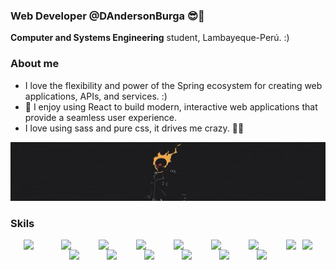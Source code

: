 
### Web Developer @DAndersonBurga 😎👋
**Computer and Systems Engineering** student, Lambayeque-Perú. :)

### About me
* I love the flexibility and power of the Spring ecosystem for creating web applications, APIs, and services. :)
* 🤑 I enjoy using React to build modern, interactive web applications that provide a seamless user experience.
* I love using sass and pure css, it drives me crazy. 🤪🤪


<img class="banner" src="./ghost-rider-minimalism-4k.jpg"/>


### Skils
<div align="center">
    <div style="display:flex;justify-content:center;gap:10px;">
        <img width="50px" heigth="50px" src="https://user-images.githubusercontent.com/25181517/117533873-484d4480-afef-11eb-9fad-67c8605e3592.png"/>
        <img width="50px" heigth="50px" src="https://user-images.githubusercontent.com/25181517/117201470-f6d56780-adec-11eb-8f7c-e70e376cfd07.png"/>
        <img width="50px" heigth="50px" src="https://user-images.githubusercontent.com/25181517/117201156-9a724800-adec-11eb-9a9d-3cd0f67da4bc.png"/>
        <img width="50px" heigth="50px" src="https://user-images.githubusercontent.com/25181517/117447155-6a868a00-af3d-11eb-9cfe-245df15c9f3f.png"/>
        <img width="50px" heigth="50px" src="https://user-images.githubusercontent.com/25181517/183897015-94a058a6-b86e-4e42-a37f-bf92061753e5.png"/>
        <img width="50px" heigth="50px" src="https://user-images.githubusercontent.com/25181517/192158954-f88b5814-d510-4564-b285-dff7d6400dad.png"/>
        <img width="50px" heigth="50px" src="https://user-images.githubusercontent.com/25181517/183898674-75a4a1b1-f960-4ea9-abcb-637170a00a75.png"/>
        <img src="https://skillicons.dev/icons?i=nextjs" />
         <img src="https://go-skill-icons.vercel.app/api/icons?i=reactnative,expo,hibernate,html,css,java"
    />
    </div>
    <div style="display:flex;justify-content:center;gap:10px;">
        <img width="50px" heigth="50px" src="https://user-images.githubusercontent.com/25181517/192158956-48192682-23d5-4bfc-9dfb-6511ade346bc.png"/>
        <img width="50px" heigth="50px" src="https://user-images.githubusercontent.com/25181517/192109061-e138ca71-337c-4019-8d42-4792fdaa7128.png"/>
        <img width="50px" heigth="50px" src="https://user-images.githubusercontent.com/25181517/192108891-d86b6220-e232-423a-bf5f-90903e6887c3.png"/>
        <img width="50px" heigth="50px" src="https://user-images.githubusercontent.com/25181517/192108890-200809d1-439c-4e23-90d3-b090cf9a4eea.png"/>
        <img width="50px" heigth="50px" src="https://user-images.githubusercontent.com/25181517/192108372-f71d70ac-7ae6-4c0d-8395-51d8870c2ef0.png"/>
        <img src="https://skillicons.dev/icons?i=docker,angular,typescript,jenkins,postgres" />
        </div>
</div>
